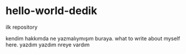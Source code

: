 # hello-world-dedik
ilk repository

kendim hakkımda ne yazmalıymışım buraya. what to write about myself here.
yazdım yazdım nreye vardım
